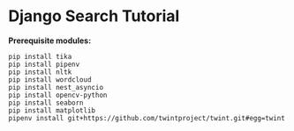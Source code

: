 # Django Search Tutorial

**Prerequisite modules:**

```
pip install tika
pip install pipenv
pip install nltk
pip install wordcloud
pip install nest_asyncio
pip install opencv-python
pip install seaborn
pip install matplotlib
pipenv install git+https://github.com/twintproject/twint.git#egg=twint
```
